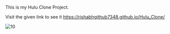 This is my Hulu Clone Project.

Visit the given link to see it  https://rishabhgithub7348.github.io/Hulu_Clone/


![10](https://user-images.githubusercontent.com/75687649/133801746-6cd5e8a5-b57e-4536-aa34-17ae11c8a5ca.png)
